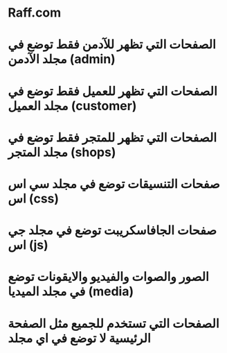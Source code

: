 # Raff.com

# الصفحات التي تظهر للآدمن فقط توضع في مجلد الآدمن (admin)
# الصفحات التي تظهر للعميل فقط توضع في مجلد العميل (customer)
# الصفحات التي تظهر للمتجر فقط توضع في مجلد المتجر (shops)
# صفحات التنسيقات توضع في مجلد سي اس اس (css)
# صفحات الجافاسكريبت توضع في مجلد جي اس (js)
# الصور والصوات والفيديو والايقونات توضع في مجلد الميديا (media)
# الصفحات التي تستخدم للجميع مثل الصفحة الرئيسية لا توضع في اي مجلد
